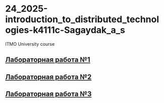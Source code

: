 # 24_2025-introduction_to_distributed_technologies-k4111c-Sagaydak_a_s
ITMO University course
## [Лабораторная работа №1](./lab1/lab1_report.md)
## [Лабораторная работа №2](./lab2/lab2_report.md)
## [Лабораторная работа №3](./lab3/lab3_report.md)